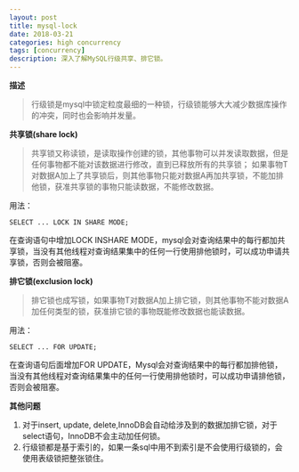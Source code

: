 ```yaml
---
layout: post
title: mysql-lock
date: 2018-03-21
categories: high concurrency
tags: [concurrency]
description: 深入了解MySQL行级共享、排它锁。
---
```


**描述**
> 行级锁是mysql中锁定粒度最细的一种锁，行级锁能够大大减少数据库操作的冲突，同时也会影响并发量。

**共享锁(share lock)**
> 共享锁又称读锁，是读取操作创建的锁，其他事物可以并发读取数据，但是任何事物都不能对该数据进行修改，直到已释放所有的共享锁；
>如果事物T对数据A加上了共享锁后，则其他事物只能对数据A再加共享锁，不能加排他锁，获准共享锁的事物只能读数据，不能修改数据。

用法：
```$xslt
SELECT ... LOCK IN SHARE MODE;
```
在查询语句中增加LOCK INSHARE MODE，mysql会对查询结果中的每行都加共享锁，当没有其他线程对查询结果集中的任何一行使用排他锁时，可以成功申请共享锁，否则会被阻塞。

**排它锁(exclusion lock)**
> 排它锁也成写锁，如果事物T对数据A加上排它锁，则其他事物不能对数据A加任何类型的锁，获准排它锁的事物既能修改数据也能读数据。

用法：
```$xslt
SELECT ... FOR UPDATE;
```
在查询语句后面增加FOR UPDATE，Mysql会对查询结果中的每行都加排他锁，当没有其他线程对查询结果集中的任何一行使用排他锁时，可以成功申请排他锁，否则会被阻塞。

**其他问题**
1. 对于insert, update, delete,InnoDB会自动给涉及到的数据加排它锁，对于select语句，InnoDB不会主动加任何锁。
2. 行级锁都是基于索引的，如果一条sql中用不到索引是不会使用行级锁的，会使用表级锁把整张锁住。 

